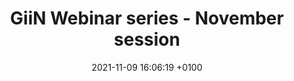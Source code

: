 ---
layout: webinar
title:  "GiiN Webinar series - November session"
date:   2021-11-09 16:06:19 +0100
categories: webinar
speakers:
  - name: Teresa Davoli
    title: PhD
    institute: NYU
    nation: USA
    talk: "Proteogenomic analysis of cancer aneuploidy to understand cancer and the basic rules of gene regulation"
    pic: "/assets/speakers/2021/11/davoli.png"
    bio: "Dr. Davoli obtained her Ph.D. in 2013 from The Rockefeller University working with Dr. Titia de Lange on studying how telomere dysfunction promotes aneuploidy during tumorigenesis. During her postdoctoral training, she worked with Dr. Stephen Elledge using genomics approaches to understand the consequences of cancer aneuploidy for tumor formation and for therapy response in cancer patients. In May 2018, Dr. Davoli started her lab at the Institute for Systems Genetics at NYU School of Medicine in New York. Her lab uses functional genetics and computational approaches to study the causes and consequences of genomic instability in cancer. Dr. Davoli has received the Weintraub Graduate Student award in 2013 and she was a Helen Hay Whitney Postdoctoral Scholar. Dr. Davoli was a V Foundation Scholar and was also awarded the Melanoma Research Alliance Young Investigator Award, the Breast Cancer Alliance Young Investigator Award.<br><br>Her lab focuses on dissecting the causes and consequences of chromosome gains and losses in solid tumors, including colorectal cancer, breast cancer and melanoma. Dr. Davoli recently found that tumors with a high level of aneuploidy tend to be immune cold and to be refractory to immunotherapy. Her long-term goals are to decipher how aneuploidy can be utilized as a biomarker for therapy response and as a potential target for novel cancer treatments that take advantage of synthetic lethalities associated with the aneuploid state."
  - name: Ylli Doksani
    title: PhD
    institute: IFOM
    nation: Italy
    talk: "Two more things that can go wrong at telomeres"
    pic: "/assets/speakers/2021/11/doksani.png"
    bio: "Dr. Doksani completed his Ph.D. in Marco Foiani lab in 2008 at IFOM in Milan, Italy. He then moved to New York at the Rockfeller university for his postdoctoral training and started his own group at IFOM in April 2016. His research focuses on telomere structure and replication stress response at telomeres. During his work, Dr. Doksani developed a two-step procedure to purify mammalian telomeres for single molecules analysis. With his work he showed that telomere damage induces formation of intramolecular loops and identified the molecular mechanisms for the formation of extrachromosomal telomeric circles via excision of intramolecular loops."

chairs:
  - name: Grazia Daniela Raffa, PhD
    institute: Dept. of Biology and Biotechnology C. Darwin, University of Rome La Sapienza
  - name: Emilio Cusanelli, PhD
    institute: Dept. of Cellular Computational and Integrative Biology CIBIO, University of Trento

---